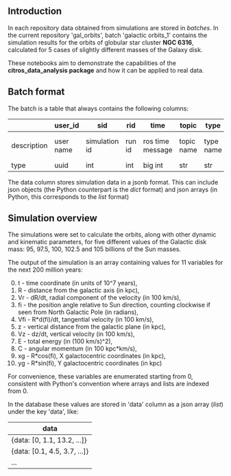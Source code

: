## Introduction

In each repository data obtained from simulations are stored in *batches*.
In the current repository 'gal_orbits', batch 'galactic orbits_1' contains the simulation results for the orbits of globular star cluster **NGC 6316**, 
calculated for 5 cases of slightly different masses of the Galaxy disk.

These notebooks aim to demonstrate the capabilities of the **citros_data_analysis package** and how it can be applied to real data.

## Batch format

The batch is a table that always contains the following columns:

||user\_id | sid | rid | time | topic | type| data |
|--|--|--|--|--|--|--|--|
|description |user name | simulation id| run id| ros time message | topic name| type name | json-format data|
|type| uuid | int | int | big int | str | str | jsonb|

The data column stores simulation data in a jsonb format. This can include json objects (the Python counterpart is the *dict* format) 
and json arrays (in Python, this corresponds to the *list* format)

## Simulation overview

The simulations were set to calculate the orbits, along with other dynamic and kinematic parameters, for five different values of 
the Galactic disk mass: 95, 97.5, 100, 102.5 and 105 billions of the Sun masses.

The output of the simulation is an array containing values for 11 variables for the next 200 million years:

0. t - time coordinate (in units of 10^7 years), 
1. R - distance from the galactic axis (in kpc), 
2. Vr - dR/dt, radial component of the velocity (in 100 km/s), 
3. fi - the position angle relative to Sun direction, counting clockwise if seen from North Galactic Pole (in radians), 
4. Vfi - R*d(fi)/dt, tangential velocity (in 100 km/s), 
5. z - vertical distance from the galactic plane (in kpc), 
6. Vz - dz/dt, vertical velocity (in 100 km/s), 
7. E - total energy (in (100 km/s)^2), 
8. C - angular momentum (in 100 kpc*km/s), 
9. xg - R*cos(fi), X galactocentric coordinates (in kpc), 
10. yg - R*sin(fi), Y galactocentric coordinates (in kpc)

For convenience, these variables are enumerated starting from 0, consistent with Python's convention where arrays and lists are indexed from 0.

In the database these values are stored in 'data' column as a json array (*list*) under the key 'data', like:

|data|
|--|
|{data: [0, 1.1, 13.2, ...]}|
|{data: [0.1, 4.5, 3.7, ...]}|
|...|